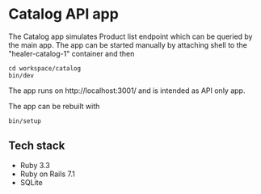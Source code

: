# Catalog API app

The Catalog app simulates Product list endpoint which can be queried by the main app.
The app can be started manually by attaching shell to the "healer-catalog-1" container and then

    cd workspace/catalog
    bin/dev

The app runs on http://localhost:3001/ and is intended as API only app. 

The app can be rebuilt with

    bin/setup

## Tech stack

 - Ruby 3.3
 - Ruby on Rails 7.1
 - SQLite